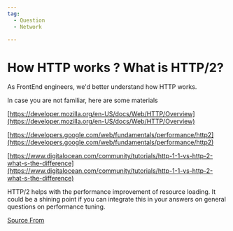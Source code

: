 ```yaml
---
tag:
  - Question
  - Network

---
```

  
# How HTTP works ? What is HTTP/2?

As FrontEnd engineers, we'd better understand how HTTP works.

In case you are not familiar, here are some materials

[https://developer.mozilla.org/en-US/docs/Web/HTTP/Overview](https://developer.mozilla.org/en-US/docs/Web/HTTP/Overview)

[https://developers.google.com/web/fundamentals/performance/http2](https://developers.google.com/web/fundamentals/performance/http2)

[https://www.digitalocean.com/community/tutorials/http-1-1-vs-http-2-what-s-the-difference](https://www.digitalocean.com/community/tutorials/http-1-1-vs-http-2-what-s-the-difference)

HTTP/2 helps with the performance improvement of resource loading. It could be a shining point if you can integrate this in your answers on general questions on performance tuning.


[Source From](https://bigfrontend.dev/question/how-http-works-http1.1-vs-http2)

  